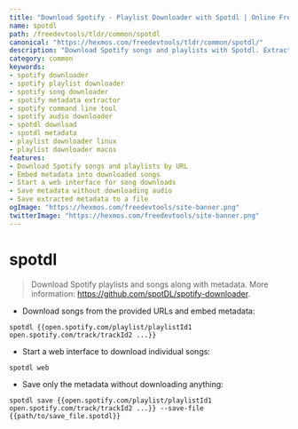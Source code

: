```yaml
---
title: "Download Spotify - Playlist Downloader with Spotdl | Online Free DevTools by Hexmos"
name: spotdl
path: /freedevtools/tldr/common/spotdl
canonical: "https://hexmos.com/freedevtools/tldr/common/spotdl/"
description: "Download Spotify songs and playlists with Spotdl. Extract metadata and save tracks from Spotify. Free online tool, no registration required."
category: common
keywords:
- spotify downloader
- spotify playlist downloader
- spotify song downloader
- spotify metadata extractor
- spotify command line tool
- spotify audio downloader
- spotdl download
- spotdl metadata
- playlist downloader linux
- playlist downloader macos
features:
- Download Spotify songs and playlists by URL
- Embed metadata into downloaded songs
- Start a web interface for song downloads
- Save metadata without downloading audio
- Save extracted metadata to a file
ogImage: "https://hexmos.com/freedevtools/site-banner.png"
twitterImage: "https://hexmos.com/freedevtools/site-banner.png"
---
```


# spotdl

> Download Spotify playlists and songs along with metadata.
> More information: <https://github.com/spotDL/spotify-downloader>.

- Download songs from the provided URLs and embed metadata:

`spotdl {{open.spotify.com/playlist/playlistId1 open.spotify.com/track/trackId2 ...}}`

- Start a web interface to download individual songs:

`spotdl web`

- Save only the metadata without downloading anything:

`spotdl save {{open.spotify.com/playlist/playlistId1 open.spotify.com/track/trackId2 ...}} --save-file {{path/to/save_file.spotdl}}`
